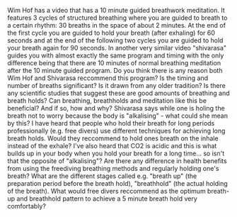 Wim Hof has a video that has a 10 minute guided breathwork meditation.
It features 3 cycles of structured breathing where you are guided to breath to a certain rhythm: 30 breaths in the space of about 2 minutes. At the end of the first cycle you are guided to hold your breath (after exhaling) for 60 seconds and at the end of the following two cycles you are guided to hold your breath again for 90 seconds. 
In another very similar video "shivarasa" guides you with almost exactly the same program and timing with the only difference being that there are 10 minutes of normal breathing meditation after the 10 minute guided program. 
Do you think there is any reason both Wim Hof and Shivarasa reccommend this program? Is the timing and number of breaths significant? Is it drawn from any older tradition? Is there any scientific studies that suggest these are good amounts of breathing and breath holds?
Can breathing, breathholds and meditation like this be beneficial? And if so, how and why?
Shivarasa says while one is holing the breath not to worry because the body is "alkalising" - what could she mean by this?
I have heard that people who hold their breath for long periods professionally (e.g. free divers) use different techniques for achieving long breath holds. Would they reccommend to hold ones breath on the inhale instead of the exhale? I've also heard that CO2 is acidic and this is what builds up in your body when you hold your breath for a long time... so isn't that the opposite of "alkalising"?
Are there any difference in health benefits from using the freediving breathing methods and regularly holding one's breath? What are the different stages called e.g. "breath up" (the preparation period before the breath hold), "breathhold" (the actual holding of the breath). What would free divers reccommend as the optimum breath-up and breathhold pattern to achieve a 5 minute breath hold very comfortably?